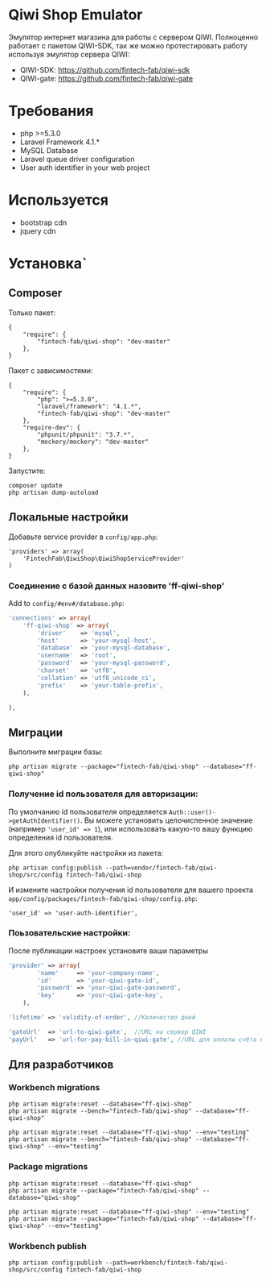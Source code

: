 Qiwi Shop Emulator
=========

Эмулятор интернет магазина для работы с сервером QIWI.
Полноценно работает с пакетом QIWI-SDK, так же можно протестировать работу используя эмулятор сервера QIWI:

- QIWI-SDK: https://github.com/fintech-fab/qiwi-sdk
- QIWI-gate: https://github.com/fintech-fab/qiwi-gate

# Требования

- php >=5.3.0
- Laravel Framework 4.1.*
- MySQL Database
- Laravel queue driver configuration
- User auth identifier in your web project

# Используется

- bootstrap cdn
- jquery cdn

# Установка`

## Composer

Только пакет:

    {
        "require": {
            "fintech-fab/qiwi-shop": "dev-master"
        },
    }

Пакет с зависимостями:

    {
        "require": {
	        "php": ">=5.3.0",
	        "laravel/framework": "4.1.*",
            "fintech-fab/qiwi-shop": "dev-master"
        },
	    "require-dev": {
		    "phpunit/phpunit": "3.7.*",
		    "mockery/mockery": "dev-master"
	    },
    }

Запустите:

	composer update
	php artisan dump-autoload

## Локальные настройки

Добавьте service provider в `config/app.php`:

	'providers' => array(
		'FintechFab\QiwiShop\QiwiShopServiceProvider'
	)

### Соединение с базой данных назовите 'ff-qiwi-shop'

Add to `config/#env#/database.php`:

```PHP
'connections' => array(
	'ff-qiwi-shop' => array(
		'driver'    => 'mysql',
		'host'      => 'your-mysql-host',
		'database'  => 'your-mysql-database',
		'username'  => 'root',
		'password'  => 'your-mysql-password',
		'charset'   => 'utf8',
		'collation' => 'utf8_unicode_ci',
		'prefix'    => 'your-table-prefix',
	),

),
```

## Миграции

Выполните миграции базы:

	php artisan migrate --package="fintech-fab/qiwi-shop" --database="ff-qiwi-shop"

### Получение id пользователя для авторизации:

По умолчанию id пользователя определяется `Auth::user()->getAuthIdentifier()`.
Вы можете установить целочисленное значение (например `'user_id' => 1`), или использовать какую-то вашу функцию
определения id пользователя.

Для этого опубликуйте настройки из пакета:

	php artisan config:publish --path=vendor/fintech-fab/qiwi-shop/src/config fintech-fab/qiwi-shop

И измените настройки получения id пользователя для вашего проекта `app/config/packages/fintech-fab/qiwi-shop/config.php`:

	'user_id' => 'user-auth-identifier',

### Поьзовательские настройки:

После публикации настроек установите ваши параметры

```PHP
'provider' => array(
		'name'     => 'your-company-name',
		'id'       => 'your-qiwi-gate-id',
		'password' => 'your-qiwi-gate-password',
		'key'      => 'your-qiwi-gate-key',
	),

'lifetime' => 'validity-of-order', //Количество дней

'gateUrl'  => 'url-to-qiwi-gate',  //URL на сервер QIWI
'payUrl'   => 'url-for-pay-bill-in-qiwi-gate', //URL для оплаты счёта на сервере QIWI

```

## Для разработчиков

### Workbench migrations

	php artisan migrate:reset --database="ff-qiwi-shop"
	php artisan migrate --bench="fintech-fab/qiwi-shop" --database="ff-qiwi-shop"

	php artisan migrate:reset --database="ff-qiwi-shop" --env="testing"
	php artisan migrate --bench="fintech-fab/qiwi-shop" --database="ff-qiwi-shop" --env="testing"

### Package migrations

	php artisan migrate:reset --database="ff-qiwi-shop"
	php artisan migrate --package="fintech-fab/qiwi-shop" --database="qiwi-shop"

	php artisan migrate:reset --database="ff-qiwi-shop" --env="testing"
	php artisan migrate --package="fintech-fab/qiwi-shop" --database="ff-qiwi-shop" --env="testing"

### Workbench publish

	php artisan config:publish --path=workbench/fintech-fab/qiwi-shop/src/config fintech-fab/qiwi-shop


